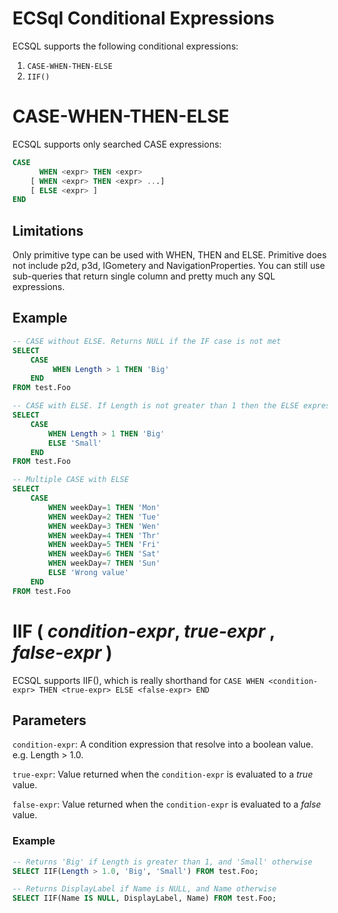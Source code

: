 # ECSql Conditional Expressions

ECSQL supports the following conditional expressions:

1. `CASE-WHEN-THEN-ELSE`
2. `IIF()`

# CASE-WHEN-THEN-ELSE

ECSQL supports only searched CASE expressions:

```sql
CASE
      WHEN <expr> THEN <expr>
    [ WHEN <expr> THEN <expr> ...]
    [ ELSE <expr> ]
END
```

## Limitations

Only primitive type can be used with WHEN, THEN and ELSE. Primitive does not include p2d, p3d, IGometery and NavigationProperties. You can still use sub-queries that return single column and pretty much any SQL expressions.

## Example

```sql
-- CASE without ELSE. Returns NULL if the IF case is not met
SELECT
    CASE
         WHEN Length > 1 THEN 'Big'
    END
FROM test.Foo

-- CASE with ELSE. If Length is not greater than 1 then the ELSE expression is returned.
SELECT
    CASE
        WHEN Length > 1 THEN 'Big'
        ELSE 'Small'
    END
FROM test.Foo

-- Multiple CASE with ELSE
SELECT
    CASE
        WHEN weekDay=1 THEN 'Mon'
        WHEN weekDay=2 THEN 'Tue'
        WHEN weekDay=3 THEN 'Wen'
        WHEN weekDay=4 THEN 'Thr'
        WHEN weekDay=5 THEN 'Fri'
        WHEN weekDay=6 THEN 'Sat'
        WHEN weekDay=7 THEN 'Sun'
        ELSE 'Wrong value'
    END
FROM test.Foo
```

# IIF ( *condition-expr*, *true-expr* , *false-expr* )

ECSQL supports IIF(), which is really shorthand for `CASE WHEN <condition-expr> THEN <true-expr> ELSE <false-expr> END`

## Parameters

`condition-expr`: A condition expression that resolve into a boolean value. e.g. Length > 1.0.

`true-expr`: Value returned when the `condition-expr` is evaluated to a *true* value.

`false-expr`: Value returned when the `condition-expr` is evaluated to a *false* value.

### Example

```sql
-- Returns 'Big' if Length is greater than 1, and 'Small' otherwise
SELECT IIF(Length > 1.0, 'Big', 'Small') FROM test.Foo;

-- Returns DisplayLabel if Name is NULL, and Name otherwise
SELECT IIF(Name IS NULL, DisplayLabel, Name) FROM test.Foo;

```
